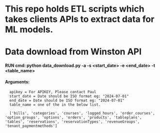 # This repo holds ETL scripts which takes clients APIs to extract data for ML models.

# Data download from Winston API

#### RUN cmd: python data_download.py -a <apikey> -s <start_date> -e <end_date> -t <table_name>

#### Arguments:
      apikey = For APIKEY, Please contact Paul
      start_date = Date should be ISO format eg: "2024-07-01" 
      end_date = Date should be ISO format eg: "2024-07-01" 
      table_name = one of the in the below list.
      
      ['bills', 'categories', 'courses', 'logged_hours', 'order_courses', 'option_groups', 'options', 'orders', 'products', 'tableplans', 'tables', 'reservations', 'reservationTypes', 'revenueGroups', 'tenant_paymentmethods']
